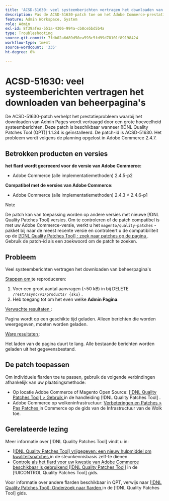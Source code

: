 ```yaml
---
title: 'ACSD-51630: veel systeemberichten vertragen het downloaden van beheerpagina''s'
description: Pas de ACSD-51630-patch toe om het Adobe Commerce-prestatieprobleem te verhelpen, waarbij het downloaden van Admin Pages wordt vertraagd door een grote hoeveelheid systeemberichten.
feature: Admin Workspace, System
role: Admin
exl-id: 8f39afea-551a-4306-994a-cb8ce5bd5b4a
type: Troubleshooting
source-git-commit: 7fdb02a6d89d50ea593c5fd99d78101f89198424
workflow-type: tm+mt
source-wordcount: '335'
ht-degree: 0%

---
```


# ACSD-51630: veel systeemberichten vertragen het downloaden van beheerpagina&#39;s

De ACSD-51630-patch verhelpt het prestatieprobleem waarbij het downloaden van Admin Pages wordt vertraagd door een grote hoeveelheid systeemberichten. Deze patch is beschikbaar wanneer [!DNL Quality Patches Tool (QPT)] 1.1.34 is geïnstalleerd. De patch-id is ACSD-51630. Het probleem wordt volgens de planning opgelost in Adobe Commerce 2.4.7.

## Betrokken producten en versies

**het flard wordt gecreeerd voor de versie van Adobe Commerce:**

* Adobe Commerce (alle implementatiemethoden) 2.4.5-p2

**Compatibel met de versies van Adobe Commerce:**

* Adobe Commerce (alle implementatiemethoden) 2.4.3 &lt; 2.4.6-p1

>[!NOTE]
>
>De patch kan van toepassing worden op andere versies met nieuwe [!DNL Quality Patches Tool] versies. Om te controleren of de patch compatibel is met uw Adobe Commerce-versie, werkt u het `magento/quality-patches` -pakket bij naar de meest recente versie en controleert u de compatibiliteit op de [[!DNL Quality Patches Tool] : zoek naar patches op de pagina ](https://experienceleague.adobe.com/tools/commerce-quality-patches/index.html?lang=nl-NL) . Gebruik de patch-id als een zoekwoord om de patch te zoeken.

## Probleem

Veel systeemberichten vertragen het downloaden van beheerpagina&#39;s

<u> Stappen om </u> te reproduceren:

1. Voer een groot aantal aanvragen (~50 kB) in bij DELETE `/rest/async/v1/products/ {sku}` .
1. Heb toegang tot om het even welke **Admin Pagina**.

<u> Verwachte resultaten </u>:

Pagina wordt op een geschikte tijd geladen. Alleen berichten die worden weergegeven, moeten worden geladen.

<u> Ware resultaten </u>:

Het laden van de pagina duurt te lang. Alle bestaande berichten worden geladen uit het gegevensbestand.

## De patch toepassen

Om individuele flarden toe te passen, gebruik de volgende verbindingen afhankelijk van uw plaatsingsmethode:

* Op locatie Adobe Commerce of Magento Open Source: [[!DNL Quality Patches Tool] > Gebruik ](/help/tools/quality-patches-tool/usage.md) in de handleiding [!DNL Quality Patches Tool] .
* Adobe Commerce op wolkeninfrastructuur: [ Verbeteringen en Patches > Pas Patches ](https://experienceleague.adobe.com/docs/commerce-cloud-service/user-guide/develop/upgrade/apply-patches.html?lang=nl-NL) in Commerce op de gids van de Infrastructuur van de Wolk toe.

## Gerelateerde lezing

Meer informatie over [!DNL Quality Patches Tool] vindt u in:

* [[!DNL Quality Patches Tool]  vrijgegeven: een nieuw hulpmiddel om kwaliteitspatches ](https://experienceleague.adobe.com/nl/docs/commerce-operations/tools/quality-patches-tool/quality-patches-tool-to-self-serve-quality-patches) in de steunkennisbasis zelf-te dienen.
* [ Controle als het flard voor uw kwestie van Adobe Commerce beschikbaar is gebruikend  [!DNL Quality Patches Tool]](/help/tools/quality-patches-tool/patches-available-in-qpt/check-patch-for-magento-issue-with-magento-quality-patches.md) in de [!UICONTROL Quality Patches Tool] gids.


Voor informatie over andere flarden beschikbaar in QPT, verwijs naar [[!DNL Quality Patches Tool]: Onderzoek naar flarden ](https://experienceleague.adobe.com/tools/commerce-quality-patches/index.html?lang=nl-NL) in de [!DNL Quality Patches Tool] gids.
